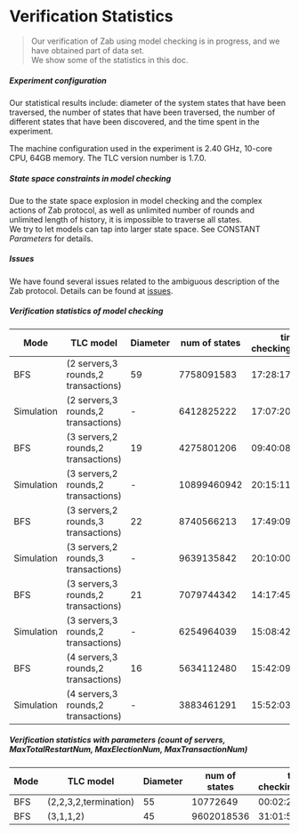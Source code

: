 # Verification Statistics 
> Our verification of Zab using model checking is in progress, and we have obtained part of data set.  
> We show some of the statistics in this doc. 

##### Experiment configuration

Our statistical results include: diameter of the system states that have been traversed, the number of states that have been traversed, the number of different states that have been discovered, and the time spent in the experiment.

The machine configuration used in the experiment is 2.40 GHz, 10-core CPU, 64GB memory. The TLC version number is 1.7.0.



##### State space constraints in model checking

Due to the state space explosion in model checking and the complex actions of Zab protocol, as well as unlimited number of rounds and unlimited length of history, it is impossible to traverse all states.  
We try to let models can tap into larger state space. See CONSTANT *Parameters* for details.



##### Issues

We have found several issues related to the ambiguous description of the Zab protocol. Details can be found at [issues](issues.md).



##### Verification statistics of model checking  
|  Mode  |     TLC model         |    Diameter   |     num of states  | time of checking(hh:mm:ss) |
| ----- | ---------------------- | ------------- | ------------------ | ------------------ |
| BFS   | (2 servers,3 rounds,2 transactions)    |     59   |  7758091583 |  17:28:17|
| Simulation | (2 servers,3 rounds,2 transactions)   |   -|  6412825222| 17:07:20  |
| BFS   | (3 servers,2 rounds,2 transactions)    |     19   |  4275801206 |  09:40:08|
| Simulation | (3 servers,2 rounds,2 transactions)   |   -|  10899460942| 20:15:11  |
| BFS   | (3 servers,2 rounds,3 transactions)   |    22    |  8740566213  | 17:49:09 |
| Simulation | (3 servers,2 rounds,3 transactions)  |  -    | 9639135842  |   20:10:00 |
| BFS    |  (3 servers,3 rounds,2 transactions)    |    21    | 7079744342    |14:17:45 |
| Simulation | (3 servers,3 rounds,2 transactions)    |  -  |  6254964039   | 15:08:42 |
| BFS    |  (4 servers,3 rounds,2 transactions)    |    16    | 5634112480  |15:42:09 |
| Simulation | (4 servers,3 rounds,2 transactions)    |  -  |  3883461291   | 15:52:03 |



##### Verification statistics with parameters (count of servers, MaxTotalRestartNum, MaxElectionNum, MaxTransactionNum)

|  Mode  |     TLC model         |    Diameter   |     num of states  | time of checking(hh:mm:ss) |
| ----- | ---------------------- | ------------- | ------------------ | ------------------ |
| BFS   | (2,2,3,2,termination) |     55   |  10772649   |  00:02:21|
| BFS   | (3,1,1,2)             |     45   |  9602018536 |  31:01:57|



